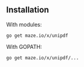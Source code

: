 
## Installation
With modules:
~~~
go get maze.io/x/unipdf
~~~

With GOPATH:
~~~
go get maze.io/x/unipdf/...
~~~

